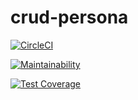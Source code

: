 # crud-persona

[![CircleCI](https://dl.circleci.com/status-badge/img/gh/santidotpy/crud-persona/tree/main.svg?style=svg)](https://dl.circleci.com/status-badge/redirect/gh/santidotpy/crud-persona/tree/main)

[![Maintainability](https://api.codeclimate.com/v1/badges/e0d8fefcf71c3d8859ac/maintainability)](https://codeclimate.com/github/santidotpy/crud-persona/maintainability)

[![Test Coverage](https://api.codeclimate.com/v1/badges/e0d8fefcf71c3d8859ac/test_coverage)](https://codeclimate.com/github/santidotpy/crud-persona/test_coverage)
